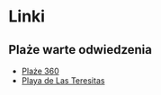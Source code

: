 # Linki

## Plaże warte odwiedzenia

* [Plaże 360](https://plaze360.pl/)
* [Playa de Las Teresitas](https://plaze360.pl/hiszpania/plaza/playa_de_las_teresitas/)
